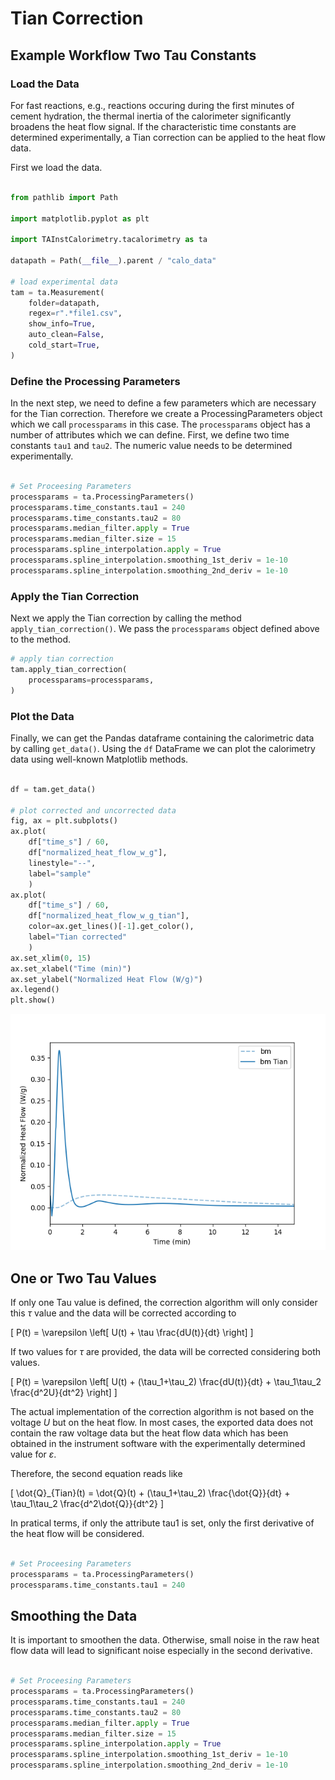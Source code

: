

# Tian Correction

## Example Workflow Two Tau Constants

### Load the Data

For fast reactions, e.g., reactions occuring during the first minutes of cement hydration, the thermal inertia of the calorimeter significantly broadens the heat flow signal. 
If the characteristic time constants are determined experimentally, a Tian correction can be applied to the heat flow data.

<!-- Assuming the file structure outlined above, we can apply the Tian correction using the following code.
Please note, that the values for tau1 and tau2 need to be experimentally determined for the experimental setup.
The other processing parameters, i.e., the Median Filter and the spline interpolation are necessary to smoothen the gradients.
The default behavior of is `False`. -->

First we load the data.

```python

from pathlib import Path

import matplotlib.pyplot as plt

import TAInstCalorimetry.tacalorimetry as ta

datapath = Path(__file__).parent / "calo_data"

# load experimental data
tam = ta.Measurement(
    folder=datapath,
    regex=r".*file1.csv",
    show_info=True,
    auto_clean=False,
    cold_start=True,
)

```

### Define the Processing Parameters

In the next step, we need to define a few parameters which are necessary for the Tian correction. 
Therefore we create a ProcessingParameters object which we call `processparams` in this case.
The `processparams` object has a number of attributes which we can define.
First, we define two time constants `tau1` and `tau2`.
The numeric value needs to be determined experimentally.

```python

# Set Proceesing Parameters
processparams = ta.ProcessingParameters()
processparams.time_constants.tau1 = 240
processparams.time_constants.tau2 = 80
processparams.median_filter.apply = True
processparams.median_filter.size = 15
processparams.spline_interpolation.apply = True
processparams.spline_interpolation.smoothing_1st_deriv = 1e-10
processparams.spline_interpolation.smoothing_2nd_deriv = 1e-10
```

### Apply the Tian Correction

Next we apply the Tian correction by calling the method `apply_tian_correction()`.
We pass the `processparams` object defined above to the method.

```python
# apply tian correction
tam.apply_tian_correction(
    processparams=processparams,
)

```

### Plot the Data
Finally, we can get the Pandas dataframe containing the calorimetric data by calling `get_data()`.
Using the `df` DataFrame we can plot the calorimetry data using well-known Matplotlib methods.

```python

df = tam.get_data()

# plot corrected and uncorrected data
fig, ax = plt.subplots()
ax.plot(
    df["time_s"] / 60,
    df["normalized_heat_flow_w_g"],
    linestyle="--",
    label="sample"
    )
ax.plot(
    df["time_s"] / 60,
    df["normalized_heat_flow_w_g_tian"],
    color=ax.get_lines()[-1].get_color(),
    label="Tian corrected"
    )
ax.set_xlim(0, 15)
ax.set_xlabel("Time (min)")
ax.set_ylabel("Normalized Heat Flow (W/g)")
ax.legend()
plt.show()


```

![Tian Correction Example](assets/tian_correction.png)


## One or Two Tau Values

If only one Tau value is defined, the correction algorithm will only consider this $\tau$ value and the data will be corrected according to 

\[
P(t) = \varepsilon \left[ U(t) + \tau \frac{dU(t)}{dt} \right]
\]

If two values for $\tau$ are provided, the data will be corrected considering both values.

\[
P(t) = \varepsilon \left[ U(t) + (\tau_1+\tau_2) \frac{dU(t)}{dt} + \tau_1\tau_2 \frac{d^2U}{dt^2} \right]
\]

The actual implementation of the correction algorithm is not based on the voltage $U$ but on the heat flow. 
In most cases, the exported data does not contain the raw voltage data but the heat flow data which has been obtained in the instrument software with the experimentally determined value for $\varepsilon$.

Therefore, the second equation reads like

\[
\dot{Q}_{Tian}(t) =  \dot{Q}(t) + (\tau_1+\tau_2) \frac{\dot{Q}}{dt} + \tau_1\tau_2 \frac{d^2\dot{Q}}{dt^2} 
\]

In pratical terms, if only the attribute tau1 is set, only the first derivative of the heat flow will be considered.

```python

# Set Proceesing Parameters
processparams = ta.ProcessingParameters()
processparams.time_constants.tau1 = 240
```


## Smoothing the Data

It is important to smoothen the data. 
Otherwise, small noise in the raw heat flow data will lead to significant noise especially in the second derivative.


```python

# Set Proceesing Parameters
processparams = ta.ProcessingParameters()
processparams.time_constants.tau1 = 240
processparams.time_constants.tau2 = 80 
processparams.median_filter.apply = True
processparams.median_filter.size = 15
processparams.spline_interpolation.apply = True
processparams.spline_interpolation.smoothing_1st_deriv = 1e-10
processparams.spline_interpolation.smoothing_2nd_deriv = 1e-10
```